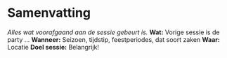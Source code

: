# Samenvatting
*Alles wat voorafgaand aan de sessie gebeurt is.*
**Wat:** Vorige sessie is de party ...
**Wanneer:** Seizoen, tijdstip, feestperiodes, dat soort zaken
**Waar:** Locatie
**Doel sessie:** Belangrijk!
